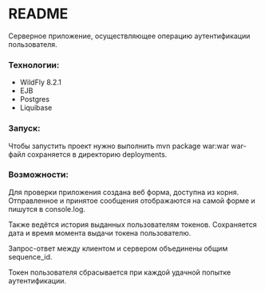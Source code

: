 # README #

Серверное приложение, осуществляющее операцию аутентификации пользователя.

### Технологии: ###
* WildFly 8.2.1
* EJB
* Postgres
* Liquibase

### Запуск: ###
Чтобы запустить проект нужно выполнить mvn package war:war
war-файл сохраняется в директорию deployments.

### Возможности: ###
Для проверки приложения создана веб форма, доступна из корня. Отправленное и принятое сообщения отображаются на самой форме и пишутся в console.log.

Также ведётся история выданных пользователям токенов. Сохраняется дата и время момента выдачи токена пользователю.

Запрос-ответ между клиентом и сервером объединены общим sequence_id.

Токен пользователя сбрасывается при каждой удачной попытке аутентификации.